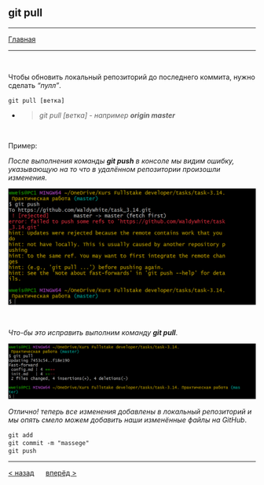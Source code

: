## git pull
---
[Главная](readme.md) 

---
<br>

Чтобы обновить локальный репозиторий до последнего коммита, нужно сделать *“пулл”*.

```bash=
git pull [ветка]
```
- >*git pull [ветка] - например **origin master***

<br>

 Пример:

*После выполнения команды **git push** в консоле мы видим ошибку, указывающую на то что в удалённом репозитории произошли изменения*.

![git push error](git.pull.error.PNG)

<br>

*Что-бы это исправить выполним команду **git pull***.

![git pull](git.pull.PNG)

*Отлично! теперь все изменения добавлены в локальный репозиторий и мы опять смело можем добавить наши изменённые файлы на GitHub*.

```bash=
git add
git commit -m "massege"
git push
```

---
[ < назад](remote.md) &nbsp;&nbsp;&nbsp;&nbsp; [вперёд >](stages_Of_Work.md)
